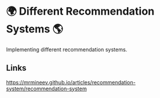 # 🌍 Different Recommendation Systems 🌎
Implementing different recommendation systems.

## Links

https://mrmineev.github.io/articles/recommendation-system/recommendation-system

